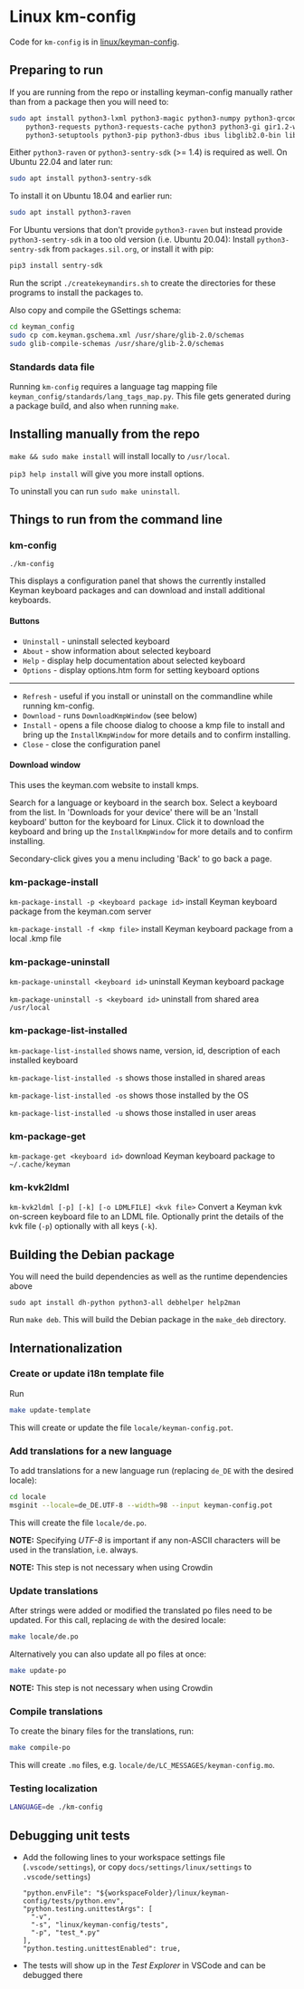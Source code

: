# Linux km-config

Code for `km-config` is in [linux/keyman-config](../../linux/keyman-config/).

## Preparing to run

If you are running from the repo or installing keyman-config manually rather than from a package
then you will need to:

```bash
sudo apt install python3-lxml python3-magic python3-numpy python3-qrcode python3-pil \
    python3-requests python3-requests-cache python3 python3-gi gir1.2-webkit2-4.0 dconf-cli \
    python3-setuptools python3-pip python3-dbus ibus libglib2.0-bin liblocale-gettext-perl
```

Either `python3-raven` or `python3-sentry-sdk` (>= 1.4) is required as well. On Ubuntu 22.04 and later run:

```bash
sudo apt install python3-sentry-sdk
```

To install it on Ubuntu 18.04 and earlier run:

```bash
sudo apt install python3-raven
```

For Ubuntu versions that don't provide `python3-raven` but instead provide
`python3-sentry-sdk` in a too old version (i.e. Ubuntu 20.04):
Install `python3-sentry-sdk` from `packages.sil.org`,
or install it with pip:

```bash
pip3 install sentry-sdk
```

Run the script `./createkeymandirs.sh` to create the directories for these programs to
install the packages to.

Also copy and compile the GSettings schema:

```bash
cd keyman_config
sudo cp com.keyman.gschema.xml /usr/share/glib-2.0/schemas
sudo glib-compile-schemas /usr/share/glib-2.0/schemas
```

### Standards data file

Running `km-config` requires a language tag mapping file
`keyman_config/standards/lang_tags_map.py`. This file gets generated during a package
build, and also when running `make`.

## Installing manually from the repo

`make && sudo make install` will install locally to `/usr/local`.

`pip3 help install` will give you more install options.

To uninstall you can run `sudo make uninstall`.

## Things to run from the command line

### km-config

`./km-config`

This displays a configuration panel that shows the currently installed Keyman keyboard packages and can download and install additional keyboards.

#### Buttons

* `Uninstall` - uninstall selected keyboard
* `About` - show information about selected keyboard
* `Help` - display help documentation about selected keyboard
* `Options` - display options.htm form for setting keyboard options

-----------------------------------

* `Refresh` - useful if you install or uninstall on the commandline while running km-config.
* `Download` - runs `DownloadKmpWindow` (see below)
* `Install` - opens a file choose dialog to choose a kmp file to install and bring up the `InstallKmpWindow` for more details and to confirm installing.
* `Close` - close the configuration panel

#### Download window

This uses the keyman.com website to install kmps.

Search for a language or keyboard in the search box.
Select a keyboard from the list.
In 'Downloads for your device' there will be an 'Install keyboard' button for the keyboard for Linux.
Click it to download the keyboard and bring up the `InstallKmpWindow` for more details and to confirm installing.

Secondary-click gives you a menu including 'Back' to go back a page.

### km-package-install

`km-package-install -p <keyboard package id>` install Keyman keyboard package from the keyman.com server

`km-package-install -f <kmp file>` install Keyman keyboard package from a local .kmp file

### km-package-uninstall

`km-package-uninstall <keyboard id>` uninstall Keyman keyboard package

`km-package-uninstall -s <keyboard id>` uninstall from shared area `/usr/local`

### km-package-list-installed

`km-package-list-installed` shows name, version, id, description of each installed keyboard

`km-package-list-installed -s` shows those installed in shared areas

`km-package-list-installed -os` shows those installed by the OS

`km-package-list-installed -u` shows those installed in user areas

### km-package-get

`km-package-get <keyboard id>` download Keyman keyboard package to `~/.cache/keyman`

### km-kvk2ldml

`km-kvk2ldml [-p] [-k] [-o LDMLFILE] <kvk file>` Convert a Keyman kvk on-screen keyboard file to an LDML file. Optionally print the details of the kvk file (`-p`) optionally with all keys (`-k`).

## Building the Debian package

You will need the build dependencies as well as the runtime dependencies above

`sudo apt install dh-python python3-all debhelper help2man`

Run `make deb`. This will build the Debian package in the `make_deb` directory.

## Internationalization

### Create or update i18n template file

Run

```bash
make update-template
```

This will create or update the file `locale/keyman-config.pot`.

### Add translations for a new language

To add translations for a new language run (replacing `de_DE` with the desired locale):

```bash
cd locale
msginit --locale=de_DE.UTF-8 --width=98 --input keyman-config.pot
```

This will create the file `locale/de.po`.

**NOTE:** Specifying _UTF-8_ is important if any non-ASCII characters will be used in the
translation, i.e. always.

**NOTE:** This step is not necessary when using Crowdin

### Update translations

After strings were added or modified the translated po files need to be updated. For this
call, replacing `de` with the desired locale:

```bash
make locale/de.po
```

Alternatively you can also update all po files at once:

```bash
make update-po
```

**NOTE:** This step is not necessary when using Crowdin

### Compile translations

To create the binary files for the translations, run:

```bash
make compile-po
```

This will create `.mo` files, e.g. `locale/de/LC_MESSAGES/keyman-config.mo`.

### Testing localization

```bash
LANGUAGE=de ./km-config
```

## Debugging unit tests

* Add the following lines to your workspace settings file (`.vscode/settings`),
  or copy `docs/settings/linux/settings` to `.vscode/settings`)

  ```settings
  "python.envFile": "${workspaceFolder}/linux/keyman-config/tests/python.env",
  "python.testing.unittestArgs": [
    "-v",
    "-s", "linux/keyman-config/tests",
    "-p", "test_*.py"
  ],
  "python.testing.unittestEnabled": true,
  ```

* The tests will show up in the _Test Explorer_ in VSCode and can be debugged there
